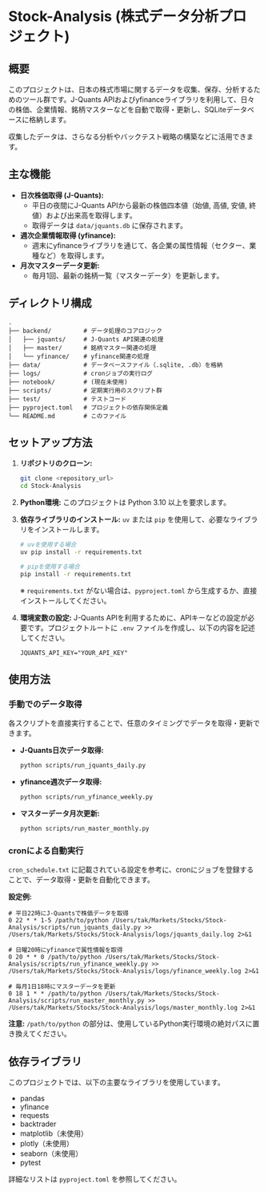 # Stock-Analysis (株式データ分析プロジェクト)

## 概要

このプロジェクトは、日本の株式市場に関するデータを収集、保存、分析するためのツール群です。J-Quants APIおよびyfinanceライブラリを利用して、日々の株価、企業情報、銘柄マスターなどを自動で取得・更新し、SQLiteデータベースに格納します。

収集したデータは、さらなる分析やバックテスト戦略の構築などに活用できます。

## 主な機能

*   **日次株価取得 (J-Quants):**
    *   平日の夜間にJ-Quants APIから最新の株価四本値（始値, 高値, 安値, 終値）および出来高を取得します。
    *   取得データは `data/jquants.db` に保存されます。
*   **週次企業情報取得 (yfinance):**
    *   週末にyfinanceライブラリを通じて、各企業の属性情報（セクター、業種など）を取得します。
*   **月次マスターデータ更新:**
    *   毎月1回、最新の銘柄一覧（マスターデータ）を更新します。


## ディレクトリ構成

```
.
├── backend/         # データ処理のコアロジック
│   ├── jquants/     # J-Quants API関連の処理
│   ├── master/      # 銘柄マスター関連の処理
│   └── yfinance/    # yfinance関連の処理
├── data/            # データベースファイル（.sqlite, .db）を格納
├── logs/            # cronジョブの実行ログ
├── notebook/        # (現在未使用)
├── scripts/         # 定期実行用のスクリプト群
├── test/            # テストコード
├── pyproject.toml   # プロジェクトの依存関係定義
└── README.md        # このファイル
```

## セットアップ方法

1.  **リポジトリのクローン:**
    ```bash
    git clone <repository_url>
    cd Stock-Analysis
    ```

2.  **Python環境:**
    このプロジェクトは Python 3.10 以上を要求します。

3.  **依存ライブラリのインストール:**
    `uv` または `pip` を使用して、必要なライブラリをインストールします。
    ```bash
    # uvを使用する場合
    uv pip install -r requirements.txt

    # pipを使用する場合
    pip install -r requirements.txt
    ```
    ※ `requirements.txt` がない場合は、`pyproject.toml` から生成するか、直接インストールしてください。

4.  **環境変数の設定:**
    J-Quants APIを利用するために、APIキーなどの設定が必要です。プロジェクトルートに `.env` ファイルを作成し、以下の内容を記述してください。
    ```
    JQUANTS_API_KEY="YOUR_API_KEY"
    ```

## 使用方法

### 手動でのデータ取得

各スクリプトを直接実行することで、任意のタイミングでデータを取得・更新できます。

*   **J-Quants日次データ取得:**
    ```bash
    python scripts/run_jquants_daily.py
    ```
*   **yfinance週次データ取得:**
    ```bash
    python scripts/run_yfinance_weekly.py
    ```
*   **マスターデータ月次更新:**
    ```bash
    python scripts/run_master_monthly.py
    ```

### cronによる自動実行

`cron_schedule.txt` に記載されている設定を参考に、cronにジョブを登録することで、データ取得・更新を自動化できます。

**設定例:**
```crontab
# 平日22時にJ-Quantsで株価データを取得
0 22 * * 1-5 /path/to/python /Users/tak/Markets/Stocks/Stock-Analysis/scripts/run_jquants_daily.py >> /Users/tak/Markets/Stocks/Stock-Analysis/logs/jquants_daily.log 2>&1

# 日曜20時にyfinanceで属性情報を取得
0 20 * * 0 /path/to/python /Users/tak/Markets/Stocks/Stock-Analysis/scripts/run_yfinance_weekly.py >> /Users/tak/Markets/Stocks/Stock-Analysis/logs/yfinance_weekly.log 2>&1

# 毎月1日18時にマスターデータを更新
0 18 1 * * /path/to/python /Users/tak/Markets/Stocks/Stock-Analysis/scripts/run_master_monthly.py >> /Users/tak/Markets/Stocks/Stock-Analysis/logs/master_monthly.log 2>&1
```
**注意:** `/path/to/python` の部分は、使用しているPython実行環境の絶対パスに置き換えてください。

## 依存ライブラリ

このプロジェクトでは、以下の主要なライブラリを使用しています。

*   pandas
*   yfinance
*   requests
*   backtrader
*   matplotlib（未使用）
*   plotly（未使用）
*   seaborn（未使用）
*   pytest

詳細なリストは `pyproject.toml` を参照してください。

